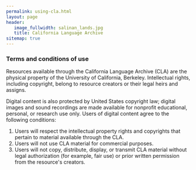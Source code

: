 ```yaml
---
permalink: using-cla.html
layout: page
header:
   image_fullwidth: salinan_lands.jpg
   title: California Language Archive
sitemap: true
---
```


### Terms and conditions of use

Resources available through the California Language Archive (CLA) are the physical property of the University of California, Berkeley. Intellectual rights, including copyright, belong to resource creators or their legal heirs and assigns.

Digital content is also protected by United States copyright law; digital images and sound recordings are made available for nonprofit educational, personal, or research use only. Users of digital content agree to the following conditions:

1. Users will respect the intellectual property rights and copyrights that pertain to material available through the CLA.
1. Users will not use CLA material for commercial purposes.
1. Users will not copy, distribute, display, or transmit CLA material without legal authorization (for example, fair use) or prior written permission from the resource's creators.
